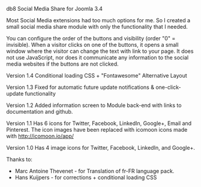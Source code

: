db8 Social Media Share for Joomla 3.4

Most Social Media extensions had too much options for me. 
So I created a small social media share module with only the functionality that I needed.

You can configure the order of the buttons and visibility (order "0" = invisible). When a visitor clicks on one of the buttons, it opens a small window where the visitor can change the text with link to your page. It does not use JavaScript, nor does it communicate any information to the social media websites if the buttons are not clicked.

Version 1.4
Conditional loading CSS + "Fontawesome" Alternative Layout

Version 1.3
Fixed <updateserver> for automatic future update notifications & one-click-update functionality

Version 1.2 
Added information screen to Module back-end with links to documentation and github.

Version 1.1 
Has 6 icons for Twitter, Facebook, LinkedIn, Google+, Email and Pinterest.
The icon images have been replaced with icomoon icons made with http://icomoon.io/app/

Version 1.0
Has 4 image icons for Twitter, Facebook, LinkedIn, and Google+.


Thanks to:
* Marc Antoine Thevenet - for Translation of fr-FR language pack.
* Hans Kuijpers - for corrections + conditional loading CSS